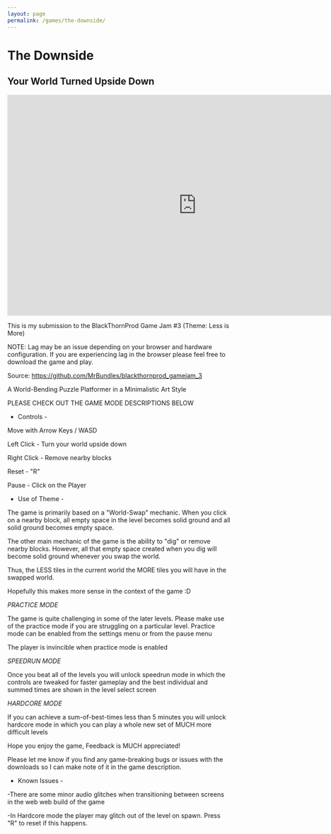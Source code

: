 ```yaml
---
layout: page
permalink: /games/the-downside/
---
```

<html>
	<h1 class="game-page-title">The Downside</h1>
	<h2 class="game-page-subtitle">Your World Turned Upside Down</h2>
	<iframe frameborder="0" src="https://itch.io/embed-upload/3272418?color=2b2d42" allowfullscreen="" width="854" height="500"><a href="https://mrbundles.itch.io/the-downside">Play The Downside on itch.io</a></iframe>
</html>

This is my submission to the  BlackThornProd Game Jam #3 (Theme: Less is More)

NOTE: Lag may be an issue depending on your browser and hardware configuration. If you are experiencing lag in the browser please feel free to download the game and play.

Source: https://github.com/MrBundles/blackthornprod_gamejam_3

A World-Bending Puzzle Platformer in a Minimalistic Art Style

PLEASE CHECK OUT THE GAME MODE DESCRIPTIONS BELOW



- Controls -

Move with Arrow Keys / WASD

Left Click - Turn your world upside down

Right Click - Remove nearby blocks

Reset - "R"

Pause - Click on the Player



- Use of Theme -

The game is primarily based on a "World-Swap" mechanic. When you click on a nearby block, all empty space in the level becomes solid ground and all solid ground becomes empty space.

The other main mechanic of the game is the ability to "dig" or remove nearby blocks. However, all that empty space created when you dig will become solid ground whenever you swap the world.

Thus, the LESS tiles in the current world the MORE tiles you will have in the swapped world.

Hopefully this makes more sense in the context of the game :D



*PRACTICE MODE*

The game is quite challenging in some of the later levels. Please make use of the practice mode if you are struggling on a particular level. Practice mode can be enabled from the settings menu or from the pause menu

The player is invincible when practice mode is enabled



*SPEEDRUN MODE*

Once you beat all of the levels you will unlock speedrun mode in which the controls are tweaked for faster gameplay and the best individual and summed times are shown in the level select screen



*HARDCORE MODE*

If you can achieve a sum-of-best-times less than 5 minutes you will unlock hardcore mode in which you can play a whole new set of MUCH more difficult levels



Hope you enjoy the game, Feedback is MUCH appreciated!

Please let me know if you find any game-breaking bugs or issues with the downloads so I can make note of it in the game description.



- Known Issues -

-There are some minor audio glitches when transitioning between screens in the web web build of the game

-In Hardcore mode the player may glitch out of the level on spawn. Press "R" to reset if this happens.

